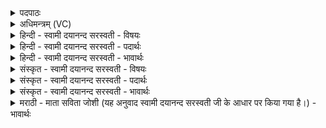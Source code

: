 <details><summary>पदपाठः</summary>

मु॒ञ्चन्तु॑। मा॒। श॒प॒थ्या᳕त्। अथो॒ऽइत्यथो॑। व॒रु॒ण्या᳖त्। उ॒त। अथो॒ऽइत्यथो॑। य॒मस्य॑। पड्वी॑शात्। सर्व॑स्मात्। दे॒व॒कि॒ल्वि॒षादिति॑ देवऽकि॒ल्वि॒षात्। ९०।
</details>

<details><summary>अधिमन्त्रम् (VC)</summary>

- वैद्या देवताः
- भिषगृषिः
- विराडनुष्टुप्
- गान्धारः
</details>

<details><summary>हिन्दी - स्वामी दयानन्द सरस्वती - विषयः</summary>

कौन-कौन ओषधि किस-किस से छुड़ाती है, यह विषय अगले मन्त्र में कहा है ॥
</details>

<details><summary>हिन्दी - स्वामी दयानन्द सरस्वती - पदार्थः</summary>

पदार्थान्वयभाषाः -  हे विद्वान् लोगो ! आप जैसे वे महौषधि रोगों से पृथक् करती हैं, (शपथ्यात्) शपथसम्बन्धी कर्म (अथो) और (वरुण्यात्) श्रेष्ठों में हुए अपराध से, (अथो) इसके पश्चात् (यमस्य) न्यायाधीश के (पड्वीशात्) न्याय के विरुद्ध आचरण से, (उत) और (सर्वस्मात्) सब (देवकिल्विषात्) विद्वानों के विषय में अपराध से (मा) मुझको (मुञ्चन्तु) पृथक् रक्खें, वैसे तुम लोगों को भी पृथक् रक्खें ॥९० ॥
</details>

<details><summary>हिन्दी - स्वामी दयानन्द सरस्वती - भावार्थः</summary>

भावार्थभाषाः -  इस मन्त्र में वाचकलुप्तोपमालङ्कार है। मनुष्यों को चाहिये कि प्रमादकारक पदार्थों को छोड़ के अन्य पदार्थों का भोजन करें और कभी सौगन्द, श्रेष्ठों का अपराध, न्याय से विरोध और मूर्खों के समान ईर्ष्या न करें ॥९० ॥
</details>

<details><summary>संस्कृत - स्वामी दयानन्द सरस्वती - विषयः</summary>

किं किमौषधं कस्मात् कस्मान्मुञ्चतीत्याह ॥
</details>

<details><summary>संस्कृत - स्वामी दयानन्द सरस्वती - पदार्थः</summary>

पदार्थान्वयभाषाः -  हे विद्वांसः ! भवन्तो यथौषधयो रोगात् पृथग् रक्षन्ति, तथा शपथ्यादथो वरुण्यादथो यमस्य पड्वीशादुत सर्वस्माद् देवकिल्विषान्मा मुञ्चन्तु पृथग् रक्षन्तु, तथा युष्मानपि रोगेभ्यो मुञ्चन्तु ॥९० ॥
</details>

<details><summary>संस्कृत - स्वामी दयानन्द सरस्वती - भावार्थः</summary>

भावार्थभाषाः -  अत्र वाचकलुप्तोपमालङ्कारः। मनुष्यैः प्रमादकार्य्यौषधं विहायान्यद् भोक्तव्यम्, न कदाचिच्छपथः कार्य्यः, श्रेष्ठापराधान्न्यायविरोधात् पापाचरणाद् विद्वदीर्ष्याविषयात् पृथग् भूत्वाऽऽनुकूल्येन वर्त्तितव्यमिति ॥९० ॥
</details>

<details><summary>मराठी - माता सविता जोशी (यह अनुवाद स्वामी दयानन्द सरस्वती जी के आधार पर किया गया है।) - भावार्थः</summary>

भावार्थभाषाः -  या मंत्रात वाचकलुप्तोपमालंकार आहे. माणसांनी अभक्ष्य (प्रमाद वाढविणाऱ्या) पदार्थांचा त्याग करून अन्य पदार्थांचे भोजन करावे व शपथ घेण्याचे कर्म, श्रेष्ठांकडून होणारा अपराध, न्यायाचा विरोध, मूर्खाप्रमाणे ईर्षा या सर्वांपासून दूर राहावे.
</details>